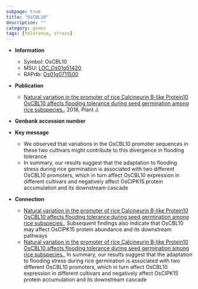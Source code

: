 ```yaml
---
subpage: true
title: "OsCBL10"
description: ""
category: genes
tags: [tolerance, stress]
---
```


* **Information**  
    + Symbol: OsCBL10  
    + MSU: [LOC_Os01g51420](http://rice.plantbiology.msu.edu/cgi-bin/ORF_infopage.cgi?orf=LOC_Os01g51420)  
    + RAPdb: [Os01g0711500](http://rapdb.dna.affrc.go.jp/viewer/gbrowse_details/irgsp1?name=Os01g0711500)  

* **Publication**  
    + [Natural variation in the promoter of rice Calcineurin B-like Protein10 OsCBL10 affects flooding tolerance during seed germination among rice subspecies.](http://www.ncbi.nlm.nih.gov/pubmed?term=Natural+variation+in+the+promoter+of+rice+Calcineurin+B-like+Protein10+OsCBL10+affects+flooding+tolerance+during+seed+germination+among+rice+subspecies.%5BTitle%5D), 2018, Plant J.

* **Genbank accession number**  

* **Key message**  
    + We observed that variations in the OsCBL10 promoter sequences in these two cultivars might contribute to this divergence in flooding tolerance
    + In summary, our results suggest that the adaptation to flooding stress during rice germination is associated with two different OsCBL10 promoters, which in turn affect OsCBL10 expression in different cultivars and negatively affect OsCIPK15 protein accumulation and its downstream cascade

* **Connection**  
    + [Natural variation in the promoter of rice Calcineurin B-like Protein10 OsCBL10 affects flooding tolerance during seed germination among rice subspecies.](http://www.ncbi.nlm.nih.gov/pubmed?term=Natural+variation+in+the+promoter+of+rice+Calcineurin+B-like+Protein10+OsCBL10+affects+flooding+tolerance+during+seed+germination+among+rice+subspecies.%5BTitle%5D),  Subsequent findings also indicate that OsCBL10 may affect OsCIPK15 protein abundance and its downstream pathways
    + [Natural variation in the promoter of rice Calcineurin B-like Protein10 OsCBL10 affects flooding tolerance during seed germination among rice subspecies.](http://www.ncbi.nlm.nih.gov/pubmed?term=Natural+variation+in+the+promoter+of+rice+Calcineurin+B-like+Protein10+OsCBL10+affects+flooding+tolerance+during+seed+germination+among+rice+subspecies.%5BTitle%5D),  In summary, our results suggest that the adaptation to flooding stress during rice germination is associated with two different OsCBL10 promoters, which in turn affect OsCBL10 expression in different cultivars and negatively affect OsCIPK15 protein accumulation and its downstream cascade



